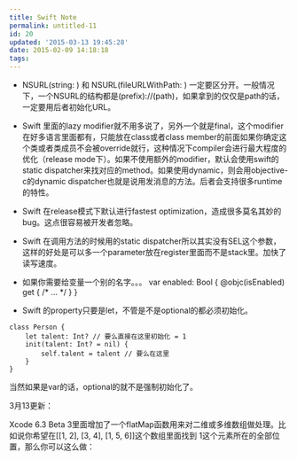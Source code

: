 ```yaml
---
title: Swift Note
permalink: untitled-11
id: 20
updated: '2015-03-13 19:45:28'
date: 2015-02-09 14:18:18
tags:
---
```


* NSURL(string: ) 和 NSURL(fileURLWithPath: ) 一定要区分开。一般情况下，一个NSURL的结构都是(prefix)://(path)，如果拿到的仅仅是path的话，一定要用后者初始化URL。

* Swift 里面的lazy modifier就不用多说了，另外一个就是final，这个modifier在好多语言里面都有，只能放在class或者class member的前面如果你确定这个类或者类成员不会被override就行，这种情况下compiler会进行最大程度的优化（release mode下）。如果不使用额外的modifier，默认会使用swift的static dispatcher来找对应的method。如果使用dynamic，则会用objective-c的dynamic dispatcher也就是说用发消息的方法。后者会支持很多runtime的特性。

* Swift 在release模式下默认进行fastest optimization，造成很多莫名其妙的bug。这点很容易被开发者忽略。

* Swift 在调用方法的时候用的static dispatcher所以其实没有SEL这个参数，这样的好处是可以多一个parameter放在register里面而不是stack里。加快了读写速度。

* 如果你需要给变量一个别的名字。。。
var enabled: Bool {
@objc(isEnabled) get {
    /* ... */
}
}

* Swift 的property只要是let，不管是不是optional的都必须初始化。
```
class Person {
	let talent: Int? // 要么直接在这里初始化 = 1
    init(talent: Int? = nil) {
    	self.talent = talent // 要么在这里
	}
}
```
当然如果是var的话，optional的就不是强制初始化了。


3月13更新：

Xcode 6.3 Beta 3里面增加了一个flatMap函数用来对二维或多维数组做处理。比如说你希望在[[1, 2], [3, 4], [1, 5, 6]]这个数组里面找到 1这个元素所在的全部位置，那么你可以这么做：
```Swift

```